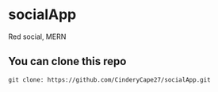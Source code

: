 # socialApp
Red social, MERN

## You can clone this repo 
`git clone: https://github.com/CinderyCape27/socialApp.git`
